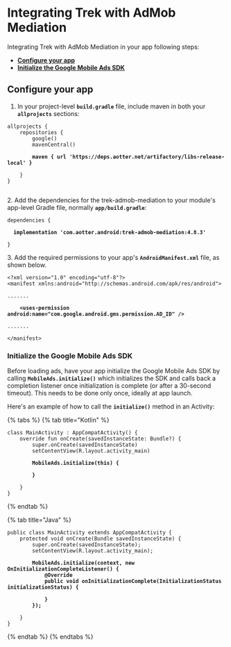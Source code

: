 # Integrating Trek with AdMob Mediation

Integrating Trek with AdMob Mediation in your app following steps:

* ****[**Configure your app**](integrating-trek-with-admob-mediation.md#import\_the\_mobile\_ads\_sdk)****
* ****[**Initialize the Google Mobile Ads SDK**](integrating-trek-with-admob-mediation.md#initialize\_the\_mobile\_ads\_sdk)****

## Configure your app <a href="#import_the_mobile_ads_sdk" id="import_the_mobile_ads_sdk"></a>

1. In your project-level **`build.gradle`** file, include maven  in both your **`allprojects`** sections:

<pre class="language-groovy"><code class="lang-groovy">allprojects {
    repositories {
        google()
        mavenCentral()
        
<strong>        maven { url 'https://deps.aotter.net/artifactory/libs-release-local' }
</strong>        
    }
}

</code></pre>

2\. Add the dependencies for the trek-admob-mediation to your module's app-level Gradle file, normally **`app/build.gradle`**:

<pre class="language-groovy" data-overflow="wrap"><code class="lang-groovy">dependencies {
  
<strong>  implementation 'com.aotter.android:trek-admob-mediation:4.8.3'
</strong>  
}
</code></pre>

3\. Add the required permissions to your app's **`AndroidManifest.xml`** file, as shown below.

<pre class="language-xml"><code class="lang-xml">&#x3C;?xml version="1.0" encoding="utf-8"?>
&#x3C;manifest xmlns:android="http://schemas.android.com/apk/res/android">

.......

<strong>    &#x3C;uses-permission android:name="com.google.android.gms.permission.AD_ID" />
</strong>    
.......

&#x3C;/manifest>
</code></pre>

### Initialize the Google Mobile Ads SDK <a href="#initialize_the_mobile_ads_sdk" id="initialize_the_mobile_ads_sdk"></a>

Before loading ads, have your app initialize the Google Mobile Ads SDK by calling **`MobileAds.initialize()`** which initializes the SDK and calls back a completion listener once initialization is complete (or after a 30-second timeout). This needs to be done only once, ideally at app launch.

Here's an example of how to call the **`initialize()`** method in an Activity:

{% tabs %}
{% tab title="Kotlin" %}
<pre class="language-kotlin"><code class="lang-kotlin">class MainActivity : AppCompatActivity() {
    override fun onCreate(savedInstanceState: Bundle?) {
        super.onCreate(savedInstanceState)
        setContentView(R.layout.activity_main)

<strong>        MobileAds.initialize(this) {
</strong><strong>        
</strong><strong>        }
</strong>        
    }
}
</code></pre>
{% endtab %}

{% tab title="Java" %}
<pre class="language-java"><code class="lang-java">public class MainActivity extends AppCompatActivity {
    protected void onCreate(Bundle savedInstanceState) {
        super.onCreate(savedInstanceState);
        setContentView(R.layout.activity_main);

<strong>        MobileAds.initialize(context, new OnInitializationCompleteListener() {
</strong><strong>            @Override
</strong><strong>            public void onInitializationComplete(InitializationStatus initializationStatus) {
</strong><strong>            
</strong><strong>            }
</strong><strong>        });
</strong>        
    }
}
</code></pre>
{% endtab %}
{% endtabs %}
